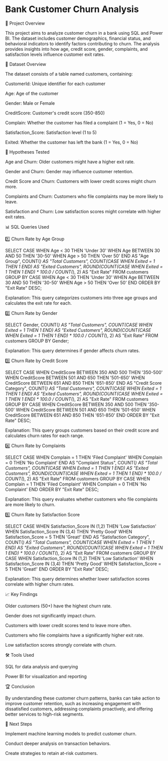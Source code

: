 # Bank Customer Churn Analysis

📌 Project Overview

This project aims to analyze customer churn in a bank using SQL and Power BI. The dataset includes customer demographics, financial status, and behavioral indicators to identify factors contributing to churn. The analysis provides insights into how age, credit score, gender, complaints, and satisfaction levels influence customer exit rates.

📂 Dataset Overview

The dataset consists of a table named customers, containing:

CustomerId: Unique identifier for each customer

Age: Age of the customer

Gender: Male or Female

CreditScore: Customer's credit score (350-850)

Complain: Whether the customer has filed a complaint (1 = Yes, 0 = No)

Satisfaction_Score: Satisfaction level (1 to 5)

Exited: Whether the customer has left the bank (1 = Yes, 0 = No)

🎯 Hypotheses Tested

Age and Churn: Older customers might have a higher exit rate.

Gender and Churn: Gender may influence customer retention.

Credit Score and Churn: Customers with lower credit scores might churn more.

Complaints and Churn: Customers who file complaints may be more likely to leave.

Satisfaction and Churn: Low satisfaction scores might correlate with higher exit rates.

📊 SQL Queries Used

1️⃣ Churn Rate by Age Group

SELECT
    CASE
        WHEN Age < 30 THEN 'Under 30'
        WHEN Age BETWEEN 30 AND 50 THEN '30-50'
        WHEN Age > 50 THEN 'Over 50'
    END AS "Age Group",
    COUNT(*) AS "Total Customers",
    COUNT(CASE WHEN Exited = 1 THEN 1 END) AS "Exited Customers",
    ROUND(COUNT(CASE WHEN Exited = 1 THEN 1 END) * 100.0 / COUNT(*), 2) AS "Exit Rate"
FROM customers
GROUP BY
    CASE
        WHEN Age < 30 THEN 'Under 30'
        WHEN Age BETWEEN 30 AND 50 THEN '30-50'
        WHEN Age > 50 THEN 'Over 50'
    END
ORDER BY "Exit Rate" DESC;

Explanation: This query categorizes customers into three age groups and calculates the exit rate for each.

2️⃣ Churn Rate by Gender

SELECT
    Gender,
    COUNT(*) AS "Total Customers",
    COUNT(CASE WHEN Exited = 1 THEN 1 END) AS "Exited Customers",
    ROUND(COUNT(CASE WHEN Exited = 1 THEN 1 END) * 100.0 / COUNT(*), 2) AS "Exit Rate"
FROM customers
GROUP BY Gender;

Explanation: This query determines if gender affects churn rates.

3️⃣ Churn Rate by Credit Score

SELECT
    CASE
        WHEN CreditScore BETWEEN 350 AND 500 THEN '350-500'
        WHEN CreditScore BETWEEN 501 AND 650 THEN '501-650'
        WHEN CreditScore BETWEEN 651 AND 850 THEN '651-850'
    END AS "Credit Score Category",
    COUNT(*) AS "Total Customers",
    COUNT(CASE WHEN Exited = 1 THEN 1 END) AS "Exited Customers",
    ROUND(COUNT(CASE WHEN Exited = 1 THEN 1 END) * 100.0 / COUNT(*), 2) AS "Exit Rate"
FROM customers
GROUP BY
    CASE
        WHEN CreditScore BETWEEN 350 AND 500 THEN '350-500'
        WHEN CreditScore BETWEEN 501 AND 650 THEN '501-650'
        WHEN CreditScore BETWEEN 651 AND 850 THEN '651-850'
    END
ORDER BY "Exit Rate" DESC;

Explanation: This query groups customers based on their credit score and calculates churn rates for each range.

4️⃣ Churn Rate by Complaints

SELECT
    CASE
        WHEN Complain = 1 THEN 'Filed Complaint'
        WHEN Complain = 0 THEN 'No Complaint'
    END AS "Complaint Status",
    COUNT(*) AS "Total Customers",
    COUNT(CASE WHEN Exited = 1 THEN 1 END) AS "Exited Customers",
    ROUND(COUNT(CASE WHEN Exited = 1 THEN 1 END) * 100.0 / COUNT(*), 2) AS "Exit Rate"
FROM customers
GROUP BY
    CASE
        WHEN Complain = 1 THEN 'Filed Complaint'
        WHEN Complain = 0 THEN 'No Complaint'
    END
ORDER BY "Exit Rate" DESC;

Explanation: This query evaluates whether customers who file complaints are more likely to churn.

5️⃣ Churn Rate by Satisfaction Score

SELECT
    CASE
        WHEN Satisfaction_Score IN (1,2) THEN 'Low Satisfaction'
        WHEN Satisfaction_Score IN (3,4) THEN 'Pretty Good'
        WHEN Satisfaction_Score = 5 THEN 'Great!'
    END AS "Satisfaction Category",
    COUNT(*) AS "Total Customers",
    COUNT(CASE WHEN Exited = 1 THEN 1 END) AS "Exited Customers",
    ROUND(COUNT(CASE WHEN Exited = 1 THEN 1 END) * 100.0 / COUNT(*), 2) AS "Exit Rate"
FROM customers
GROUP BY
    CASE
        WHEN Satisfaction_Score IN (1,2) THEN 'Low Satisfaction'
        WHEN Satisfaction_Score IN (3,4) THEN 'Pretty Good'
        WHEN Satisfaction_Score = 5 THEN 'Great!'
    END
ORDER BY "Exit Rate" DESC;

Explanation: This query determines whether lower satisfaction scores correlate with higher churn rates.

📈 Key Findings

Older customers (50+) have the highest churn rate.

Gender does not significantly impact churn.

Customers with lower credit scores tend to leave more often.

Customers who file complaints have a significantly higher exit rate.

Low satisfaction scores strongly correlate with churn.

🛠️ Tools Used

SQL for data analysis and querying

Power BI for visualization and reporting

🏆 Conclusion

By understanding these customer churn patterns, banks can take action to improve customer retention, such as increasing engagement with dissatisfied customers, addressing complaints proactively, and offering better services to high-risk segments.

📌 Next Steps

Implement machine learning models to predict customer churn.

Conduct deeper analysis on transaction behaviors.

Create strategies to retain at-risk customers.


